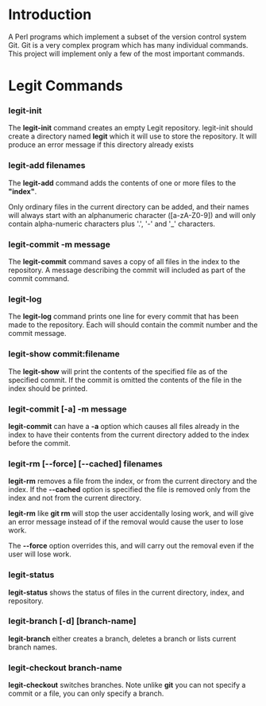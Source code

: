 <h1>Introduction</h1>
A Perl programs which implement a subset of the version control system Git.
Git is a very complex program which has many individual commands. This project will implement only a few of the most important commands.
</br>
<h1>Legit Commands</h1>

<h3>legit-init</h3>
The <b>legit-init</b> command creates an empty Legit repository. legit-init should create a directory named <b>legit</b> which it will use to store the repository. It will produce an error message if this directory already exists

<h3>legit-add filenames</h3>
The <b>legit-add</b> command adds the contents of one or more files to the <b>"index"</b>.

Only ordinary files in the current directory can be added, and their names will always start with an alphanumeric character ([a-zA-Z0-9]) and will only contain alpha-numeric characters plus '.', '-' and '_' characters.

<h3>legit-commit -m message</h3>
The <b>legit-commit</b> command saves a copy of all files in the index to the repository.
A message describing the commit will included as part of the commit command.

<h3>legit-log</h3>
The <b>legit-log</b> command prints one line for every commit that has been made to the repository.
Each will should contain the commit number and the commit message.

<h3>legit-show commit:filename</h3>
The <b>legit-show</b> will print the contents of the specified file as of the specified commit.
If the commit is omitted the contents of the file in the index should be printed.

<h3>legit-commit [-a] -m message</h3>
<b>legit-commit</b> can have a <b>-a</b> option which causes all files already in the index to have their contents from the current directory added to the index before the commit.

<h3>legit-rm [--force] [--cached] filenames</h3>
<b>legit-rm</b> removes a file from the index, or from the current directory and the index.
If the <b>--cached</b> option is specified the file is removed only from the index and not from the current directory.

<b>legit-rm</b> like <b>git rm</b> will stop the user accidentally losing work, and will give an error message instead of if the removal would cause the user to lose work.

The <b>--force</b> option overrides this, and will carry out the removal even if the user will lose work.

<h3>legit-status</h3>
<b>legit-status</b> shows the status of files in the current directory, index, and repository.

<h3>legit-branch [-d] [branch-name]</h3>
<b>legit-branch</b> either creates a branch, deletes a branch or lists current branch names.

<h3>legit-checkout branch-name</h3>
<b>legit-checkout</b> switches branches.
Note unlike <b>git</b> you can not specify a commit or a file, you can only specify a branch.
